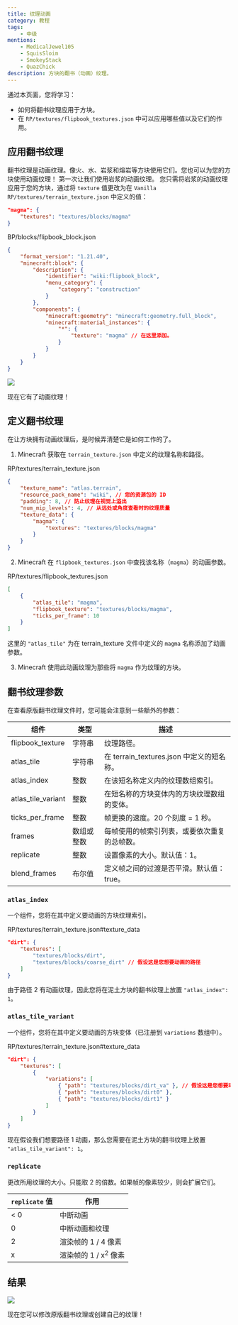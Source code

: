 ```yaml
---
title: 纹理动画
category: 教程
tags:
    - 中级
mentions:
    - MedicalJewel105
    - SquisSloim
    - SmokeyStack
    - QuazChick
description: 方块的翻书（动画）纹理。
---
```


通过本页面，您将学习：

- 如何将翻书纹理应用于方块。
- 在 `RP/textures/flipbook_textures.json` 中可以应用哪些值以及它们的作用。

## 应用翻书纹理

翻书纹理是动画纹理。像火、水、岩浆和熔岩等方块使用它们。您也可以为您的方块使用动画纹理！
第一次让我们使用岩浆的动画纹理。
您只需将岩浆的动画纹理应用于您的方块，通过将 `texture` 值更改为在 `Vanilla RP/textures/terrain_texture.json` 中定义的值：

```json
"magma": {
    "textures": "textures/blocks/magma"
}
```

<CodeHeader>BP/blocks/flipbook_block.json</CodeHeader>

```json
{
    "format_version": "1.21.40",
    "minecraft:block": {
        "description": {
            "identifier": "wiki:flipbook_block",
            "menu_category": {
                "category": "construction"
            }
        },
        "components": {
            "minecraft:geometry": "minecraft:geometry.full_block",
            "minecraft:material_instances": {
                "*": {
                    "texture": "magma" // 在这里添加。
                }
            }
        }
    }
}
```

![](/assets/images/blocks/flipbook-textures/animated_texture_1.gif)

现在它有了动画纹理！

## 定义翻书纹理

在让方块拥有动画纹理后，是时候弄清楚它是如何工作的了。

1. Minecraft 获取在 `terrain_texture.json` 中定义的纹理名称和路径。

<CodeHeader>RP/textures/terrain_texture.json</CodeHeader>

```json
{
    "texture_name": "atlas.terrain",
    "resource_pack_name": "wiki", // 您的资源包的 ID
    "padding": 8, // 防止纹理在视觉上溢出
    "num_mip_levels": 4, // 从远处或角度查看时的纹理质量
    "texture_data": {
        "magma": {
            "textures": "textures/blocks/magma"
        }
    }
}
```

2. Minecraft 在 `flipbook_textures.json` 中查找该名称（`magma`）的动画参数。

<CodeHeader>RP/textures/flipbook_textures.json</CodeHeader>

```json
[
    {
        "atlas_tile": "magma",
        "flipbook_texture": "textures/blocks/magma",
        "ticks_per_frame": 10
    }
]
```

这里的 `"atlas_tile"` 为在 terrain_texture 文件中定义的 `magma` 名称添加了动画参数。

3. Minecraft 使用此动画纹理为那些将 `magma` 作为纹理的方块。

## 翻书纹理参数

在查看原版翻书纹理文件时，您可能会注意到一些额外的参数：

| 组件               | 类型             | 描述                                                                                                   |
| ------------------ | ---------------- | ------------------------------------------------------------------------------------------------------ |
| flipbook_texture    | 字符串           | 纹理路径。                                                                                             |
| atlas_tile          | 字符串           | 在 terrain_textures.json 中定义的短名称。                                                            |
| atlas_index         | 整数             | 在该短名称定义内的纹理数组索引。                                                                      |
| atlas_tile_variant  | 整数             | 在短名称的方块变体内的方块纹理数组的变体。                                                            |
| ticks_per_frame     | 整数             | 帧更换的速度。20 个刻度 = 1 秒。                                                                       |
| frames              | 数组或整数      | 每帧使用的帧索引列表，或要依次重复的总帧数。                                                         |
| replicate           | 整数             | 设置像素的大小。默认值：1。                                                                           |
| blend_frames        | 布尔值          | 定义帧之间的过渡是否平滑。默认值：true。                                                               |

### `atlas_index`

一个组件，您将在其中定义要动画的方块纹理索引。

<CodeHeader>RP/textures/terrain_texture.json#texture_data</CodeHeader>

```json
"dirt": {
    "textures": [
        "textures/blocks/dirt",
        "textures/blocks/coarse_dirt" // 假设这是您想要动画的路径
    ]
}
```

由于路径 2 有动画纹理，因此您将在泥土方块的翻书纹理上放置 `"atlas_index": 1`。

### `atlas_tile_variant`

一个组件，您将在其中定义要动画的方块变体（已注册到 `variations` 数组中）。

<CodeHeader>RP/textures/terrain_texture.json#texture_data</CodeHeader>

```json
"dirt": {
    "textures": [
        {
            "variations": [
                { "path": "textures/blocks/dirt_va" }, // 假设这是您想要动画的方块变体
                { "path": "textures/blocks/dirt0" },
                { "path": "textures/blocks/dirt1" }
            ]
        }
    ]
}
```

现在假设我们想要路径 1 动画，那么您需要在泥土方块的翻书纹理上放置 `"atlas_tile_variant": 1`。

### `replicate`

更改所用纹理的大小。只能取 2 的倍数。如果帧的像素较少，则会扩展它们。

| `replicate` 值     | 作用                                      |
| ----------------- | ----------------------------------------- |
| < 0               | 中断动画                                  |
| 0                 | 中断动画和纹理                            |
| 2                 | 渲染帧的 1 / 4 像素                      |
| x                 | 渲染帧的 1 / x<sup>2</sup> 像素          |

## 结果

![](/assets/images/blocks/flipbook-textures/animated_texture_2.gif)

现在您可以修改原版翻书纹理或创建自己的纹理！